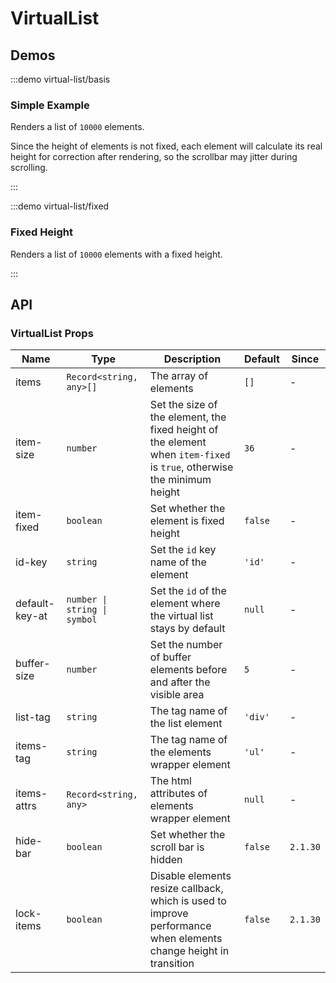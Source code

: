 # VirtualList

## Demos

:::demo virtual-list/basis

### Simple Example

Renders a list of `10000` elements.

Since the height of elements is not fixed, each element will calculate its real height for correction after rendering, so the scrollbar may jitter during scrolling.

:::

:::demo virtual-list/fixed

### Fixed Height

Renders a list of `10000` elements with a fixed height.

:::

## API

### VirtualList Props

| Name           | Type                         | Description                                                                                                            | Default | Since    |
| -------------- | ---------------------------- | ---------------------------------------------------------------------------------------------------------------------- | ------- | -------- |
| items          | `Record<string, any>[]`      | The array of elements                                                                                                  | `[]`    | -        |
| item-size      | `number`                     | Set the size of the element, the fixed height of the element when `item-fixed` is `true`, otherwise the minimum height | `36`    | -        |
| item-fixed     | `boolean`                    | Set whether the element is fixed height                                                                                | `false` | -        |
| id-key         | `string`                     | Set the `id` key name of the element                                                                                   | `'id'`  | -        |
| default-key-at | `number \| string \| symbol` | Set the `id` of the element where the virtual list stays by default                                                    | `null`  | -        |
| buffer-size    | `number`                     | Set the number of buffer elements before and after the visible area                                                    | `5`     | -        |
| list-tag       | `string`                     | The tag name of the list element                                                                                       | `'div'` | -        |
| items-tag      | `string`                     | The tag name of the elements wrapper element                                                                           | `'ul'`  | -        |
| items-attrs    | `Record<string, any>`        | The html attributes of elements wrapper element                                                                        | `null`  | -        |
| hide-bar       | `boolean`                    | Set whether the scroll bar is hidden                                                                                   | `false` | `2.1.30` |
| lock-items     | `boolean`                    | Disable elements resize callback, which is used to improve performance when elements change height in transition       | `false` | `2.1.30` |

